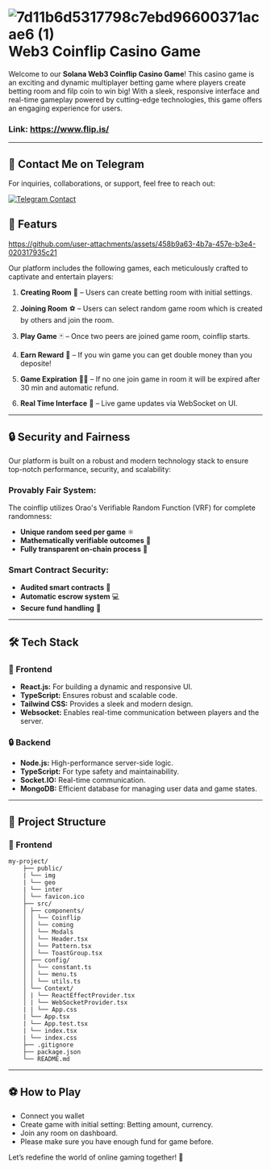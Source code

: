 # ![7d11b6d5317798c7ebd96600371acae6 (1)](https://github.com/user-attachments/assets/3a3a84d4-630b-4c6f-b966-66d6110ddbe5) Web3 Coinflip Casino Game

Welcome to our **Solana Web3 Coinflip Casino Game**! This casino game is an exciting and dynamic multiplayer betting game where players create betting room and filp coin to win big! With a sleek, responsive interface and real-time gameplay powered by cutting-edge technologies, this game offers an engaging experience for users.

### Link: https://www.flip.is/

---

## 📩 Contact Me on Telegram

For inquiries, collaborations, or support, feel free to reach out:

[![Telegram Contact](https://img.shields.io/badge/Telegram-Contact%20Me-blue?logo=telegram&style=for-the-badge)](https://t.me/m4rcu5sol)


## 🌟 Featurs

https://github.com/user-attachments/assets/458b9a63-4b7a-457e-b3e4-020317935c21

Our platform includes the following games, each meticulously crafted to captivate and entertain players:

1. **Creating Room** 💎 – Users can create betting room with initial settings.

2. **Joining Room** ⚽ – Users can select random game room which is created by others and join the room.

3. **Play Game** 🃏 – Once two peers are joined game room, coinflip starts.

4. **Earn Reward** 🥂 – If you win game you can get double money than you deposite!

6. **Game Expiration** 🔺🔻 – If no one join game in room it will be expired after 30 min and automatic refund. 

7. **Real Time Interface** 🎢 – Live game updates via WebSocket on UI.
---

## 🔒 Security and Fairness
Our platform is built on a robust and modern technology stack to ensure top-notch performance, security, and scalability:

### Provably Fair System:

The coinflip utilizes Orao's Verifiable Random Function (VRF) for complete randomness:

- **Unique random seed per game** ⚛️
- **Mathematically verifiable outcomes** 📘
- **Fully transparent on-chain process** 🎨

### Smart Contract Security:
- **Audited smart contracts** 🚀
- **Automatic escrow system** 💻
- **Secure fund handling** 🎰

---

## 🛠️ Tech Stack
### 🎨 Frontend
- **React.js:** For building a dynamic and responsive UI.
- **TypeScript:** Ensures robust and scalable code.
- **Tailwind CSS:** Provides a sleek and modern design.
- **Websocket:** Enables real-time communication between players and the server.

### 🔒 Backend
- **Node.js:** High-performance server-side logic.
- **TypeScript:** For type safety and maintainability.
- **Socket.IO:** Real-time communication.
- **MongoDB:** Efficient database for managing user data and game states.

---

## 📂 Project Structure
### 🎨 Frontend

```
my-project/ 
    ├── public/ 
    | └── img
    | └── geo
    | └── inter
    │ └── favicon.ico 
    ├── src/ 
    │ ├── components/ 
    │ │ └── Coinflip
    │ │ └── coming
    │ │ └── Modals
    │ │ └── Header.tsx 
    │ │ └── Pattern.tsx 
    │ │ └── ToastGroup.tsx 
    │ ├── config/ 
    │ │ └── constant.ts
    │ │ └── menu.ts
    │ │ └── utils.ts
    │ └── Context/ 
    │ | └── ReactEffectProvider.tsx 
    │ | └── WebSocketProvider.tsx
    | | └── App.css 
    | └── App.tsx 
    | └── App.test.tsx 
    | └── index.tsx 
    | └── index.css 
    ├── .gitignore 
    ├── package.json 
    └── README.md 
```

---
## ⚽ How to Play

- Connect you wallet
- Create game with initial setting: Betting amount, currency.
- Join any room on dashboard.
- Please make sure you have enough fund for game before.

Let’s redefine the world of online gaming together! 🌟
